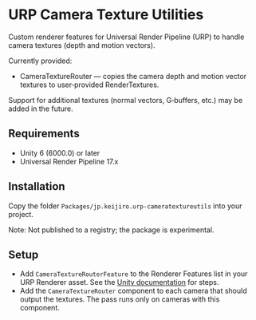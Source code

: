 # URP Camera Texture Utilities

Custom renderer features for Universal Render Pipeline (URP) to handle camera
textures (depth and motion vectors).

Currently provided:

- CameraTextureRouter — copies the camera depth and motion vector textures to
  user‑provided RenderTextures.

Support for additional textures (normal vectors, G‑buffers, etc.) may be added
in the future.

## Requirements

- Unity 6 (6000.0) or later
- Universal Render Pipeline 17.x

## Installation

Copy the folder `Packages/jp.keijiro.urp-cameratextureutils` into your project.

Note: Not published to a registry; the package is experimental.

## Setup

- Add `CameraTextureRouterFeature` to the Renderer Features list in your URP
  Renderer asset. See the [Unity documentation][1] for steps.
- Add the `CameraTextureRouter` component to each camera that should output the
  textures. The pass runs only on cameras with this component.

[1]: https://docs.unity3d.com/6000.0/Documentation/Manual/urp/urp-renderer-feature.html
